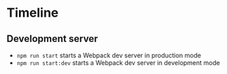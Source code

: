 # Timeline

## Development server
- `npm run start` starts a Webpack dev server in production mode
- `npm run start:dev` starts a Webpack dev server in development mode